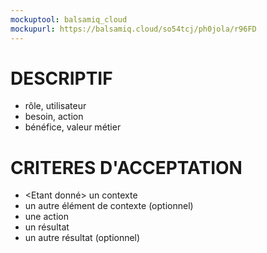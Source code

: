 ```yaml
---
mockuptool: balsamiq_cloud
mockupurl: https://balsamiq.cloud/so54tcj/ph0jola/r96FD
---
```

# DESCRIPTIF
- <En tant que> rôle, utilisateur
- <Je Veux> besoin, action
- <Afin de> bénéfice, valeur métier
# CRITERES D'ACCEPTATION
- <Etant donné> un contexte
- <Et que> un autre élément de contexte (optionnel)
- <Quand> une action
- <Alors> un résultat
- <Et> un autre résultat (optionnel)
